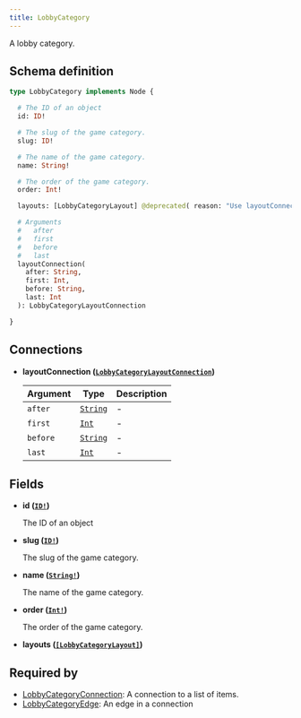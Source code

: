 ```yaml
---
title: LobbyCategory
---
```


A lobby category.

## Schema definition
```graphql
type LobbyCategory implements Node {

  # The ID of an object
  id: ID!

  # The slug of the game category.
  slug: ID!

  # The name of the game category.
  name: String!

  # The order of the game category.
  order: Int!

  layouts: [LobbyCategoryLayout] @deprecated( reason: "Use layoutConnection instead for pagination possibilities" )

  # Arguments
  #   after
  #   first
  #   before
  #   last
  layoutConnection(
    after: String,
    first: Int,
    before: String,
    last: Int
  ): LobbyCategoryLayoutConnection

}
```

## Connections

* **layoutConnection ([`LobbyCategoryLayoutConnection`](graphql/schema/lobbycategorylayoutconnection.md))**

  Argument | Type | Description
  -------- | ---- | -----------
  `after` | [`String`](graphql/schema/string.md) | -
  `first` | [`Int`](graphql/schema/int.md) | -
  `before` | [`String`](graphql/schema/string.md) | -
  `last` | [`Int`](graphql/schema/int.md) | -


## Fields

* **id ([`ID!`](graphql/schema/id.md))**

  The ID of an object

* **slug ([`ID!`](graphql/schema/id.md))**

  The slug of the game category.

* **name ([`String!`](graphql/schema/string.md))**

  The name of the game category.

* **order ([`Int!`](graphql/schema/int.md))**

  The order of the game category.

* **layouts ([`[LobbyCategoryLayout]`](graphql/schema/lobbycategorylayout.md))**



## Required by
* [LobbyCategoryConnection](graphql/schema/lobbycategoryconnection.md): A connection to a list of items.
* [LobbyCategoryEdge](graphql/schema/lobbycategoryedge.md): An edge in a connection
